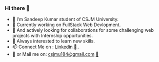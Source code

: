 ### Hi there 👋



- 👋 I’m Sandeep Kumar student of CSJM University.
- 🔭 Currently working on FullStack Web Devlopment.
- 👀 And actively looking for collaborations for some 
     challenging web projects with Internship opportunities.
- 🌱 Always interested to learn new skills.        
- 📫 Connect Me on : <a href="https://www.linkedin.com/in/sandeep-kumar-75643619b" target="_blank">Linkedin   📲 </a>.
- 👊 or Mail me on: csjmu184@gmail.com    <a href="mailto:csjmu184@gmail.com" target="_blank">📧</a>

